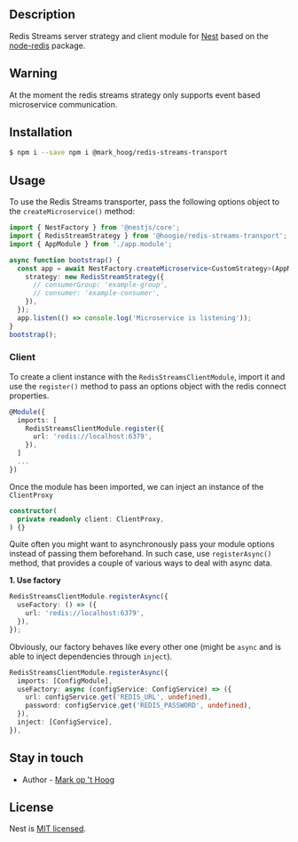 ## Description

Redis Streams server strategy and client module for [Nest](https://github.com/nestjs/nest) based on the [node-redis](https://github.com/NodeRedis/node-redis) package.

## Warning

At the moment the redis streams strategy only supports event based microservice communication.

## Installation

```bash
$ npm i --save npm i @mark_hoog/redis-streams-transport
```

## Usage

To use the Redis Streams transporter, pass the following options object to the `createMicroservice()` method:

```typescript
import { NestFactory } from '@nestjs/core';
import { RedisStreamStrategy } from '@hoogie/redis-streams-transport';
import { AppModule } from './app.module';

async function bootstrap() {
  const app = await NestFactory.createMicroservice<CustomStrategy>(AppModule, {
    strategy: new RedisStreamStrategy({
      // consumerGroup: 'example-group',
      // consumer: 'example-consumer',
    }),
  });
  app.listen(() => console.log('Microservice is listening'));
}
bootstrap();
```

### Client

To create a client instance with the `RedisStreamsClientModule`, import it and use the `register()` method to pass an options object with the redis connect properties.

```typescript
@Module({
  imports: [
    RedisStreamsClientModule.register({
      url: 'redis://localhost:6379',
    }),
  ]
  ...
})
```

Once the module has been imported, we can inject an instance of the `ClientProxy`

```typescript
constructor(
  private readonly client: ClientProxy,
) {}
```

Quite often you might want to asynchronously pass your module options instead of passing them beforehand. In such case, use `registerAsync()` method, that provides a couple of various ways to deal with async data.

**1. Use factory**

```typescript
RedisStreamsClientModule.registerAsync({
  useFactory: () => ({
    url: 'redis://localhost:6379',
  }),
});
```

Obviously, our factory behaves like every other one (might be `async` and is able to inject dependencies through `inject`).

```typescript
RedisStreamsClientModule.registerAsync({
  imports: [ConfigModule],
  useFactory: async (configService: ConfigService) => ({
    url: configService.get('REDIS_URL', undefined),
    password: configService.get('REDIS_PASSWORD', undefined),
  }),
  inject: [ConfigService],
}),
```

## Stay in touch

- Author - [Mark op 't Hoog](https://gitlab.com/hoogie/nestjs-redis-streams-transport)

## License

Nest is [MIT licensed](LICENSE).

